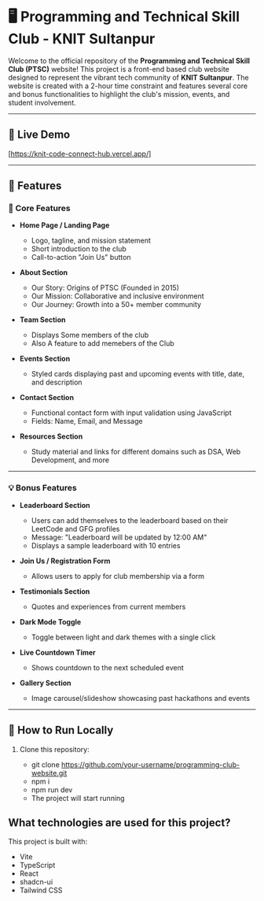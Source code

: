 # 🖥️ Programming and Technical Skill Club - KNIT Sultanpur

Welcome to the official repository of the **Programming and Technical Skill Club (PTSC)** website! This project is a front-end based club website designed to represent the vibrant tech community of **KNIT Sultanpur**. The website is created with a 2-hour time constraint and features several core and bonus functionalities to highlight the club's mission, events, and student involvement.

---

## 🚀 Live Demo

[https://knit-code-connect-hub.vercel.app/]  

---

## 📌 Features

### 🔹 Core Features

- **Home Page / Landing Page**
  - Logo, tagline, and mission statement
  - Short introduction to the club
  - Call-to-action "Join Us" button

- **About Section**
  - Our Story: Origins of PTSC (Founded in 2015)
  - Our Mission: Collaborative and inclusive environment
  - Our Journey: Growth into a 50+ member community

- **Team Section**
  - Displays Some  members of the club
  - Also A feature to add memebers of the Club

- **Events Section**
  - Styled cards displaying past and upcoming events with title, date, and description

- **Contact Section**
  - Functional contact form with input validation using JavaScript
  - Fields: Name, Email, and Message

- **Resources Section**
  - Study material and links for different domains such as DSA, Web Development, and more

---

### 💡 Bonus Features

- **Leaderboard Section**
  - Users can add themselves to the leaderboard based on their LeetCode and GFG profiles
  - Message: "Leaderboard will be updated by 12:00 AM"
  - Displays a sample leaderboard with 10 entries

- **Join Us / Registration Form**
  - Allows users to apply for club membership via a form

- **Testimonials Section**
  - Quotes and experiences from current members

- **Dark Mode Toggle**
  - Toggle between light and dark themes with a single click

- **Live Countdown Timer**
  - Shows countdown to the next scheduled event

- **Gallery Section**
  - Image carousel/slideshow showcasing past hackathons and events


---

## 💾 How to Run Locally

1. Clone this repository:
 
   - git clone https://github.com/your-username/programming-club-website.git
   - npm i
   - npm run dev
   - The project will start running

## What technologies are used for this project?

This project is built with:

- Vite
- TypeScript
- React
- shadcn-ui
- Tailwind CSS

